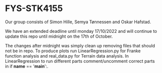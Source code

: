 # FYS-STK4155

Our group consists of Simon Hille, Semya Tønnessen and Oskar Hafstad.

We have an extended deadline until monday 17/10/2022 and will continue to update this repo until midnight on the 17th of October.

The changes after midnight was simply clean up removing files that should not be in repo. To produce plots run LinearRegression.py for Franke function analysis and real_data.py for Terrain data analysis. In LinearRegression to run different parts comment/uncomment correct parts in if __name__ == '__main__':.
